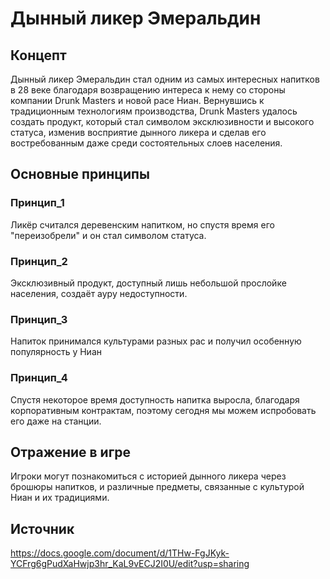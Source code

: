 # Дынный ликер Эмеральдин

## Концепт
Дынный ликер Эмеральдин стал одним из самых интересных напитков в 28 веке благодаря возвращению интереса к нему со стороны компании Drunk Masters и новой расе Ниан. 
Вернувшись к традиционным технологиям производства, Drunk Masters удалось создать продукт, который стал символом эксклюзивности и высокого статуса, изменив восприятие дынного ликера и сделав его востребованным даже среди состоятельных слоев населения.

## Основные принципы

### Принцип_1
Ликёр считался деревенским напитком, но спустя время его "переизобрели" и он стал символом статуса. 

### Принцип_2
Эксклюзивный продукт, доступный лишь небольшой прослойке населения, создаёт ауру недоступности.

### Принцип_3
Напиток принимался культурами разных рас и получил особенную популярность у Ниан

### Принцип_4
Спустя некоторое время доступность напитка выросла, благодаря корпоративным контрактам, поэтому сегодня мы можем испробовать его даже на станции.

## Отражение в игре
Игроки могут познакомиться с историей дынного ликера через брошюры напитков, и различные предметы, связанные с культурой Ниан и их традициями.

## Источник
https://docs.google.com/document/d/1THw-FgJKyk-YCFrg6gPudXaHwjp3hr_KaL9vECJ2I0U/edit?usp=sharing
